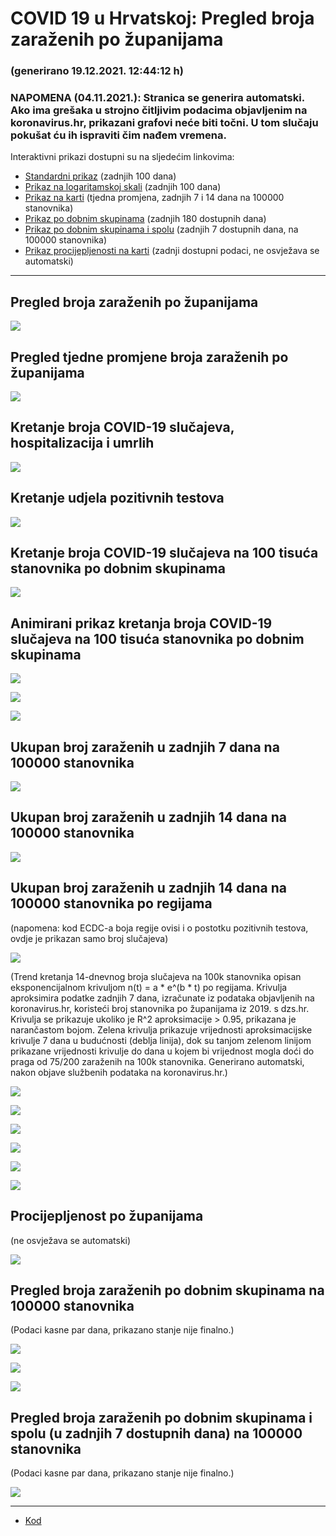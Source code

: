 # COVID 19 u Hrvatskoj: Pregled broja zaraženih po županijama

### (generirano 19.12.2021. 12:44:12 h)

### NAPOMENA (04.11.2021.): Stranica se generira automatski. Ako ima grešaka u strojno čitljivim podacima objavljenim na koronavirus.hr, prikazani grafovi neće biti točni. U tom slučaju pokušat ću ih ispraviti čim nađem vremena.

Interaktivni prikazi dostupni su na sljedećim linkovima:

- [Standardni prikaz](html/index.html) (zadnjih 100 dana)
- [Prikaz na logaritamskoj skali](html/index_log.html) (zadnjih 100 dana)
- [Prikaz na karti](html/index_map.html) (tjedna promjena, zadnjih 7 i 14 dana na 100000 stanovnika)
- [Prikaz po dobnim skupinama](html/index_per_age.html) (zadnjih 180 dostupnih dana)
- [Prikaz po dobnim skupinama i spolu](html/index_pyramid.html) (zadnjih 7 dostupnih dana, na 100000 stanovnika)
- [Prikaz procijepljenosti na karti](html/index_vaccination.html) (zadnji dostupni podaci, ne osvježava se automatski)

-----

## Pregled broja zaraženih po županijama

![](img/2021_12_18_line_plots.png)

## Pregled tjedne promjene broja zaraženih po županijama

![](img/2021_12_18_map.png)

## Kretanje broja COVID-19 slučajeva, hospitalizacija i umrlih

![](img/2021_12_18_cases_hospitalisations_deaths.png)

## Kretanje udjela pozitivnih testova

![](img/2021_12_18_percentage_positive_tests.png)

## Kretanje broja COVID-19 slučajeva na 100 tisuća stanovnika po dobnim skupinama

![](img/2021_12_18_cases_per_age_group_lines.png)

## Animirani prikaz kretanja broja COVID-19 slučajeva na 100 tisuća stanovnika po dobnim skupinama

![](img/2021_12_18anim_aug_1200.gif)

![](img/anim_cases_2021_12_18_vs_2020.gif)

![](img/2021_12_18all_counties_dots.png)

## Ukupan broj zaraženih u zadnjih 7 dana na 100000 stanovnika

![](img/2021_12_18_map_7_day_per_100k.png)

## Ukupan broj zaraženih u zadnjih 14 dana na 100000 stanovnika

![](img/2021_12_18_map_14_day_per_100k.png)

## Ukupan broj zaraženih u zadnjih 14 dana na 100000 stanovnika po regijama

(napomena: kod ECDC-a boja regije ovisi i o postotku pozitivnih testova, ovdje je prikazan samo broj slučajeva)

![](img/2021_12_18_map_14_day_per_100k_region.png)

(Trend kretanja 14-dnevnog broja slučajeva na 100k stanovnika opisan eksponencijalnom krivuljom n(t) = a * e^(b * t) po regijama. Krivulja aproksimira podatke zadnjih 7 dana, izračunate iz podataka objavljenih na koronavirus.hr, koristeći broj stanovnika po županijama iz 2019. s dzs.hr. Krivulja se prikazuje ukoliko je R^2 aproksimacije > 0.95, prikazana je narančastom bojom. Zelena krivulja prikazuje vrijednosti aproksimacijske krivulje 7 dana u budućnosti (deblja linija), dok su tanjom zelenom linijom prikazane vrijednosti krivulje do dana u kojem bi vrijednost mogla doći do praga od 75/200 zaraženih na 100k stanovnika. Generirano automatski, nakon objave službenih podataka na koronavirus.hr.)

![](img/2021_12_18_current_Jadranska_Hrvatska.png)

![](img/2021_12_18_current_Panonska_Hrvatska.png)

![](img/2021_12_18_current_Grad_Zagreb.png)

![](img/2021_12_18_current_Sjeverna_Hrvatska.png)

![](img/2021_12_18_current_Republika_Hrvatska.png)

![](img/2021_12_18_cases_hospitalisations_deaths_Republika_Hrvatska.png)

## Procijepljenost po županijama

(ne osvježava se automatski)

![](img/2021_12_18_vaccination.png)

## Pregled broja zaraženih po dobnim skupinama na 100000 stanovnika

(Podaci kasne par dana, prikazano stanje nije finalno.)

![](img/2021_12_18_per_age_group.png)

![](img/2021_12_18_per_age_group_all_0.png)

![](img/2021_12_18_per_age_group_all_1.png)

## Pregled broja zaraženih po dobnim skupinama i spolu (u zadnjih 7 dostupnih dana) na 100000 stanovnika

(Podaci kasne par dana, prikazano stanje nije finalno.)

![](img/2021_12_18_pyramid.png)

-----

- [Kod](https://github.com/ppalasek/covid_plots_croatia)

